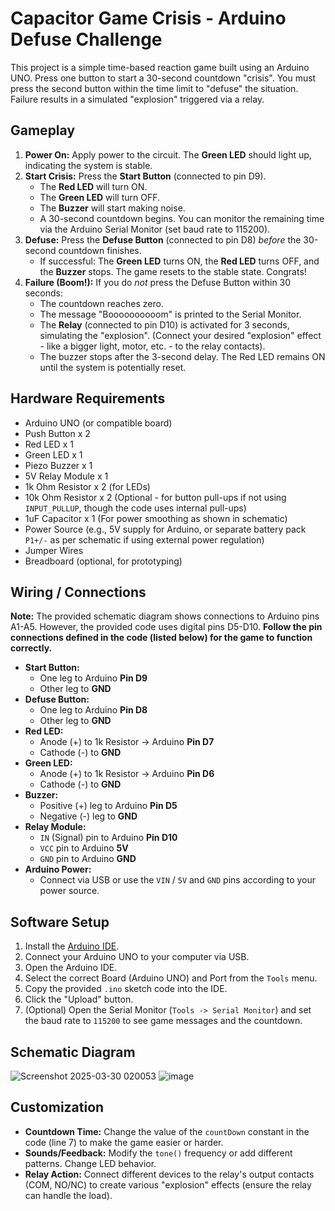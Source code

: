 # Capacitor Game Crisis - Arduino Defuse Challenge

This project is a simple time-based reaction game built using an Arduino UNO. Press one button to start a 30-second countdown "crisis". You must press the second button within the time limit to "defuse" the situation. Failure results in a simulated "explosion" triggered via a relay.

## Gameplay

1.  **Power On:** Apply power to the circuit. The **Green LED** should light up, indicating the system is stable.
2.  **Start Crisis:** Press the **Start Button** (connected to pin D9).
    *   The **Red LED** will turn ON.
    *   The **Green LED** will turn OFF.
    *   The **Buzzer** will start making noise.
    *   A 30-second countdown begins. You can monitor the remaining time via the Arduino Serial Monitor (set baud rate to 115200).
3.  **Defuse:** Press the **Defuse Button** (connected to pin D8) *before* the 30-second countdown finishes.
    *   If successful: The **Green LED** turns ON, the **Red LED** turns OFF, and the **Buzzer** stops. The game resets to the stable state. Congrats!
4.  **Failure (Boom!):** If you do *not* press the Defuse Button within 30 seconds:
    *   The countdown reaches zero.
    *   The message "Boooooooooom" is printed to the Serial Monitor.
    *   The **Relay** (connected to pin D10) is activated for 3 seconds, simulating the "explosion". (Connect your desired "explosion" effect - like a bigger light, motor, etc. - to the relay contacts).
    *   The buzzer stops after the 3-second delay. The Red LED remains ON until the system is potentially reset.

## Hardware Requirements

*   Arduino UNO (or compatible board)
*   Push Button x 2
*   Red LED x 1
*   Green LED x 1
*   Piezo Buzzer x 1
*   5V Relay Module x 1
*   1k Ohm Resistor x 2 (for LEDs)
*   10k Ohm Resistor x 2 (Optional - for button pull-ups if not using `INPUT_PULLUP`, though the code uses internal pull-ups)
*   1uF Capacitor x 1 (For power smoothing as shown in schematic)
*   Power Source (e.g., 5V supply for Arduino, or separate battery pack `P1+/-` as per schematic if using external power regulation)
*   Jumper Wires
*   Breadboard (optional, for prototyping)

## Wiring / Connections

**Note:** The provided schematic diagram shows connections to Arduino pins A1-A5. However, the provided code uses digital pins D5-D10. **Follow the pin connections defined in the code (listed below) for the game to function correctly.**

*   **Start Button:**
    *   One leg to Arduino **Pin D9**
    *   Other leg to **GND**
*   **Defuse Button:**
    *   One leg to Arduino **Pin D8**
    *   Other leg to **GND**
*   **Red LED:**
    *   Anode (+) to 1k Resistor -> Arduino **Pin D7**
    *   Cathode (-) to **GND**
*   **Green LED:**
    *   Anode (+) to 1k Resistor -> Arduino **Pin D6**
    *   Cathode (-) to **GND**
*   **Buzzer:**
    *   Positive (+) leg to Arduino **Pin D5**
    *   Negative (-) leg to **GND**
*   **Relay Module:**
    *   `IN` (Signal) pin to Arduino **Pin D10**
    *   `VCC` pin to Arduino **5V**
    *   `GND` pin to Arduino **GND**
*   **Arduino Power:**
    *   Connect via USB or use the `VIN` / `5V` and `GND` pins according to your power source.



## Software Setup

1.  Install the [Arduino IDE](https://www.arduino.cc/en/software).
2.  Connect your Arduino UNO to your computer via USB.
3.  Open the Arduino IDE.
4.  Select the correct Board (Arduino UNO) and Port from the `Tools` menu.
5.  Copy the provided `.ino` sketch code into the IDE.
6.  Click the "Upload" button.
7.  (Optional) Open the Serial Monitor (`Tools -> Serial Monitor`) and set the baud rate to `115200` to see game messages and the countdown.

## Schematic Diagram
![Screenshot 2025-03-30 020053](https://github.com/user-attachments/assets/cf606908-afec-4064-82f8-e4bbba590074)
![image](https://github.com/user-attachments/assets/2468038d-50da-4505-a468-b7919da7c39a)


## Customization

*   **Countdown Time:** Change the value of the `countDown` constant in the code (line 7) to make the game easier or harder.
*   **Sounds/Feedback:** Modify the `tone()` frequency or add different patterns. Change LED behavior.
*   **Relay Action:** Connect different devices to the relay's output contacts (COM, NO/NC) to create various "explosion" effects (ensure the relay can handle the load).


